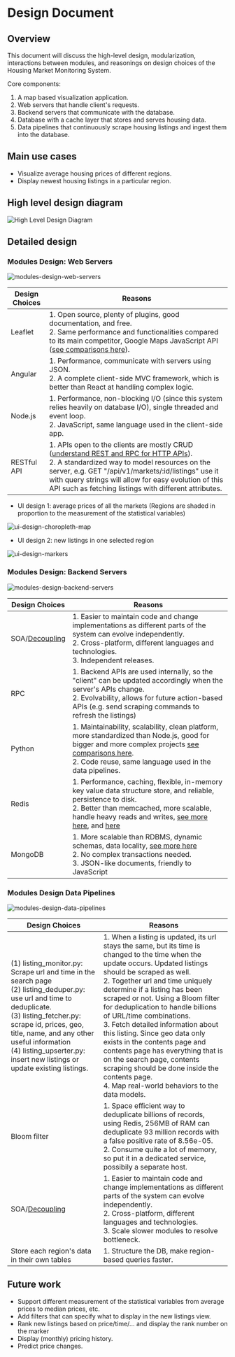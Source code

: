# Design Document

## Overview

This document will discuss the high-level design, modularization, interactions between modules, and reasonings on design choices of the Housing Market Monitoring System.

Core components:

1. A map based visualization application.
1. Web servers that handle client's requests.
1. Backend servers that communicate with the database.
1. Database with a cache layer that stores and serves housing data.
1. Data pipelines that continuously scrape housing listings and ingest them into the database.

## Main use cases

* Visualize average housing prices of different regions.
* Display newest housing listings in a particular region.

## High level design diagram

![High Level Design Diagram](high-level-design-diagram.png "High Level Design Diagram")

## Detailed design

### Modules Design: Web Servers

![modules-design-web-servers](modules-design-web-servers.png "modules-design-web-servers")

Design Choices | Reasons
--- | ---
Leaflet | 1. Open source, plenty of plugins, good documentation, and free. <br> 2. Same performance and functionalities compared to its main competitor, Google Maps JavaScript API ([see comparisons here](https://www.codementor.io/victorgerardtemprano/google-maps-api-or-leaflet--what-s-best-for-your-project-faaev60vm)).
Angular | 1. Performance, communicate with servers using JSON. <br> 2. A complete client-side MVC framework, which is better than React at handling complex logic. <br>
Node.js | 1. Performance, non-blocking I/O (since this system relies heavily on database I/O), single threaded and event loop. <br> 2. JavaScript, same language used in the client-side app.
RESTful API | 1. APIs open to the clients are mostly CRUD ([understand REST and RPC for HTTP APIs](https://www.smashingmagazine.com/2016/09/understanding-rest-and-rpc-for-http-apis/)). <br> 2. A standardized way to model resources on the server, e.g. GET "/api/v1/markets/:id/listings" use it with query strings will allow for easy evolution of this API such as fetching listings with different attributes.

* UI design 1: average prices of all the markets (Regions are shaded in proportion to the measurement of the statistical variables)

![ui-design-choropleth-map](ui-design-choropleth-map.png "ui-design-choropleth-map")

* UI design 2: new listings in one selected region

![ui-design-markers](ui-design-markers.png "ui-design-markers")

### Modules Design: Backend Servers

![modules-design-backend-servers](modules-design-backend-servers.png "modules-design-backend-servers")

Design Choices | Reasons
--- | ---
SOA/[Decoupling](https://www.cloudamqp.com/blog/2016-10-12-why-is-application-decoupling-a-good-thing.html) | 1. Easier to maintain code and change implementations as different parts of the system can evolve independently. <br> 2. Cross-platform, different languages and technologies. <br> 3. Independent releases.
RPC | 1. Backend APIs are used internally, so the "client" can be updated accordingly when the server's APIs change. <br> 2. Evolvability, allows for future action-based APIs (e.g. send scraping commands to refresh the listings)
Python | 1. Maintainability, scalability, clean platform, more standardized than Node.js, good for bigger and more complex projects [see comparisons here](https://www.agriya.com/blog/2016/07/13/nodejs-vs-python-where-to-use-and-where-not/). <br> 2. Code reuse, same language used in the data pipelines.
Redis | 1. Performance, caching, flexible, in-memory key value data structure store, and reliable, persistence to disk. <br> 2. Better than memcached, more scalable, handle heavy reads and writes, [see more here](https://www.linkedin.com/pulse/memcached-vs-redis-which-one-pick-ranjeet-vimal/), and [here](https://stackoverflow.com/questions/10558465/memcached-vs-redis)
MongoDB | 1. More scalable than RDBMS, dynamic schemas, data locality, [see more here](https://www.mongodb.com/compare/mongodb-mysql?jmp=docs) <br> 2. No complex transactions needed. <br> 3. JSON-like documents, friendly to JavaScript

### Modules Design Data Pipelines

![modules-design-data-pipelines](modules-design-data-pipelines.png "modules-design-data-pipelines")

Design Choices | Reasons
--- | ---
(1) listing_monitor.py: Scrape url and time in the search page <br> (2) listing_deduper.py: use url and time to deduplicate. <br> (3) listing_fetcher.py: scrape id, prices, geo, title, name, and any other useful information <br> (4) listing_upserter.py: insert new listings or update existing listings. | 1. When a listing is updated, its url stays the same, but its time is changed to the time when the update occurs. Updated listings should be scraped as well. <br> 2. Together url and time uniquely determine if a listing has been scraped or not. Using a Bloom filter for deduplication to handle billions of URL/time combinations. <br> 3. Fetch detailed information about this listing. Since geo data only exists in the contents page and contents page has everything that is on the search page, contents scraping should be done inside the contents page. <br> 4. Map real-world behaviors to the data models.
Bloom filter | 1. Space efficient way to deduplicate billions of records, using Redis, 256MB of RAM can deduplicate 93 million records with a false positive rate of 8.56e-05. <br> 2. Consume quite a lot of memory, so put it in a dedicated service, possibily a separate host.
SOA/[Decoupling](https://www.cloudamqp.com/blog/2016-10-12-why-is-application-decoupling-a-good-thing.html) | 1. Easier to maintain code and change implementations as different parts of the system can evolve independently. <br> 2. Cross-platform, different languages and technologies. <br> 3. Scale slower modules to resolve bottleneck.
Store each region's data in their own tables | 1. Structure the DB, make region-based queries faster.

## Future work

* Support different measurement of the statistical variables from average prices to median prices, etc.
* Add filters that can specify what to display in the new listings view.
* Rank new listings based on price/time/... and display the rank number on the marker
* Display (monthly) pricing history.
* Predict price changes.
